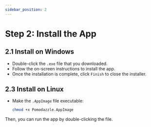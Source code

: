 ```yaml
---
sidebar_position: 2
---
```


# Step 2: Install the App

## 2.1 Install on Windows
- Double-click the `.exe` file that you downloaded.
- Follow the on-screen instructions to install the app.
- Once the installation is complete, click `Finish` to close the installer.

## 2.3 Install on Linux
- Make the `.AppImage` file executable:
  ```bash
  chmod +x Pomodazzle.AppImage
  ```
Then, you can run the app by double-clicking the file.